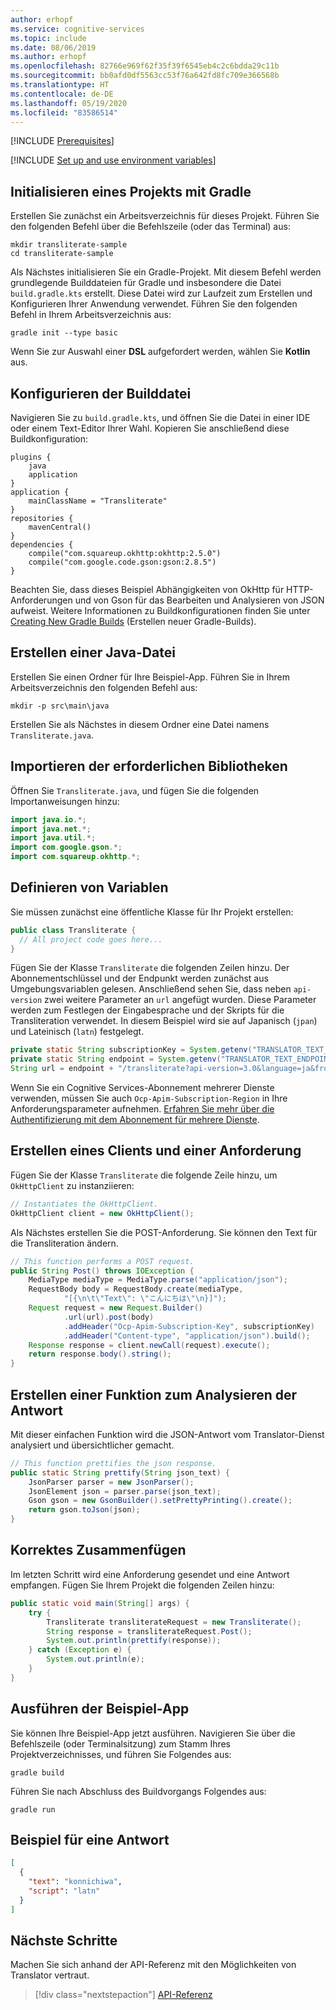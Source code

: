 ```yaml
---
author: erhopf
ms.service: cognitive-services
ms.topic: include
ms.date: 08/06/2019
ms.author: erhopf
ms.openlocfilehash: 82766e969f62f35f39f6545eb4c2c6bdda29c11b
ms.sourcegitcommit: bb0afd0df5563cc53f76a642fd8fc709e366568b
ms.translationtype: HT
ms.contentlocale: de-DE
ms.lasthandoff: 05/19/2020
ms.locfileid: "83586514"
---
```

[!INCLUDE [Prerequisites](prerequisites-java.md)]

[!INCLUDE [Set up and use environment variables](setup-env-variables.md)]

## <a name="initialize-a-project-with-gradle"></a>Initialisieren eines Projekts mit Gradle

Erstellen Sie zunächst ein Arbeitsverzeichnis für dieses Projekt. Führen Sie den folgenden Befehl über die Befehlszeile (oder das Terminal) aus:

```console
mkdir transliterate-sample
cd transliterate-sample
```

Als Nächstes initialisieren Sie ein Gradle-Projekt. Mit diesem Befehl werden grundlegende Builddateien für Gradle und insbesondere die Datei `build.gradle.kts` erstellt. Diese Datei wird zur Laufzeit zum Erstellen und Konfigurieren Ihrer Anwendung verwendet. Führen Sie den folgenden Befehl in Ihrem Arbeitsverzeichnis aus:

```console
gradle init --type basic
```

Wenn Sie zur Auswahl einer **DSL** aufgefordert werden, wählen Sie **Kotlin** aus.

## <a name="configure-the-build-file"></a>Konfigurieren der Builddatei

Navigieren Sie zu `build.gradle.kts`, und öffnen Sie die Datei in einer IDE oder einem Text-Editor Ihrer Wahl. Kopieren Sie anschließend diese Buildkonfiguration:

```
plugins {
    java
    application
}
application {
    mainClassName = "Transliterate"
}
repositories {
    mavenCentral()
}
dependencies {
    compile("com.squareup.okhttp:okhttp:2.5.0")
    compile("com.google.code.gson:gson:2.8.5")
}
```

Beachten Sie, dass dieses Beispiel Abhängigkeiten von OkHttp für HTTP-Anforderungen und von Gson für das Bearbeiten und Analysieren von JSON aufweist. Weitere Informationen zu Buildkonfigurationen finden Sie unter [Creating New Gradle Builds](https://guides.gradle.org/creating-new-gradle-builds/) (Erstellen neuer Gradle-Builds).

## <a name="create-a-java-file"></a>Erstellen einer Java-Datei

Erstellen Sie einen Ordner für Ihre Beispiel-App. Führen Sie in Ihrem Arbeitsverzeichnis den folgenden Befehl aus:

```console
mkdir -p src\main\java
```

Erstellen Sie als Nächstes in diesem Ordner eine Datei namens `Transliterate.java`.

## <a name="import-required-libraries"></a>Importieren der erforderlichen Bibliotheken

Öffnen Sie `Transliterate.java`, und fügen Sie die folgenden Importanweisungen hinzu:

```java
import java.io.*;
import java.net.*;
import java.util.*;
import com.google.gson.*;
import com.squareup.okhttp.*;
```


## <a name="define-variables"></a>Definieren von Variablen

Sie müssen zunächst eine öffentliche Klasse für Ihr Projekt erstellen:

```java
public class Transliterate {
  // All project code goes here...
}
```

Fügen Sie der Klasse `Transliterate` die folgenden Zeilen hinzu. Der Abonnementschlüssel und der Endpunkt werden zunächst aus Umgebungsvariablen gelesen. Anschließend sehen Sie, dass neben `api-version` zwei weitere Parameter an `url` angefügt wurden. Diese Parameter werden zum Festlegen der Eingabesprache und der Skripts für die Transliteration verwendet. In diesem Beispiel wird sie auf Japanisch (`jpan`) und Lateinisch (`latn`) festgelegt. 

```java
private static String subscriptionKey = System.getenv("TRANSLATOR_TEXT_SUBSCRIPTION_KEY");
private static String endpoint = System.getenv("TRANSLATOR_TEXT_ENDPOINT");
String url = endpoint + "/transliterate?api-version=3.0&language=ja&fromScript=jpan&toScript=latn";
```
Wenn Sie ein Cognitive Services-Abonnement mehrerer Dienste verwenden, müssen Sie auch `Ocp-Apim-Subscription-Region` in Ihre Anforderungsparameter aufnehmen. [Erfahren Sie mehr über die Authentifizierung mit dem Abonnement für mehrere Dienste](https://docs.microsoft.com/azure/cognitive-services/translator/reference/v3-0-reference#authentication).

## <a name="create-a-client-and-build-a-request"></a>Erstellen eines Clients und einer Anforderung

Fügen Sie der Klasse `Transliterate` die folgende Zeile hinzu, um `OkHttpClient` zu instanziieren:

```java
// Instantiates the OkHttpClient.
OkHttpClient client = new OkHttpClient();
```

Als Nächstes erstellen Sie die POST-Anforderung. Sie können den Text für die Transliteration ändern.

```java
// This function performs a POST request.
public String Post() throws IOException {
    MediaType mediaType = MediaType.parse("application/json");
    RequestBody body = RequestBody.create(mediaType,
            "[{\n\t\"Text\": \"こんにちは\"\n}]");
    Request request = new Request.Builder()
            .url(url).post(body)
            .addHeader("Ocp-Apim-Subscription-Key", subscriptionKey)
            .addHeader("Content-type", "application/json").build();
    Response response = client.newCall(request).execute();
    return response.body().string();
}
```

## <a name="create-a-function-to-parse-the-response"></a>Erstellen einer Funktion zum Analysieren der Antwort

Mit dieser einfachen Funktion wird die JSON-Antwort vom Translator-Dienst analysiert und übersichtlicher gemacht.

```java
// This function prettifies the json response.
public static String prettify(String json_text) {
    JsonParser parser = new JsonParser();
    JsonElement json = parser.parse(json_text);
    Gson gson = new GsonBuilder().setPrettyPrinting().create();
    return gson.toJson(json);
}
```

## <a name="put-it-all-together"></a>Korrektes Zusammenfügen

Im letzten Schritt wird eine Anforderung gesendet und eine Antwort empfangen. Fügen Sie Ihrem Projekt die folgenden Zeilen hinzu:

```java
public static void main(String[] args) {
    try {
        Transliterate transliterateRequest = new Transliterate();
        String response = transliterateRequest.Post();
        System.out.println(prettify(response));
    } catch (Exception e) {
        System.out.println(e);
    }
}
```

## <a name="run-the-sample-app"></a>Ausführen der Beispiel-App

Sie können Ihre Beispiel-App jetzt ausführen. Navigieren Sie über die Befehlszeile (oder Terminalsitzung) zum Stamm Ihres Projektverzeichnisses, und führen Sie Folgendes aus:

```console
gradle build
```

Führen Sie nach Abschluss des Buildvorgangs Folgendes aus:

```console
gradle run
```

## <a name="sample-response"></a>Beispiel für eine Antwort

```json
[
  {
    "text": "konnichiwa",
    "script": "latn"
  }
]
```

## <a name="next-steps"></a>Nächste Schritte

Machen Sie sich anhand der API-Referenz mit den Möglichkeiten von Translator vertraut.

> [!div class="nextstepaction"]
> [API-Referenz](https://docs.microsoft.com/azure/cognitive-services/translator/reference/v3-0-reference)
